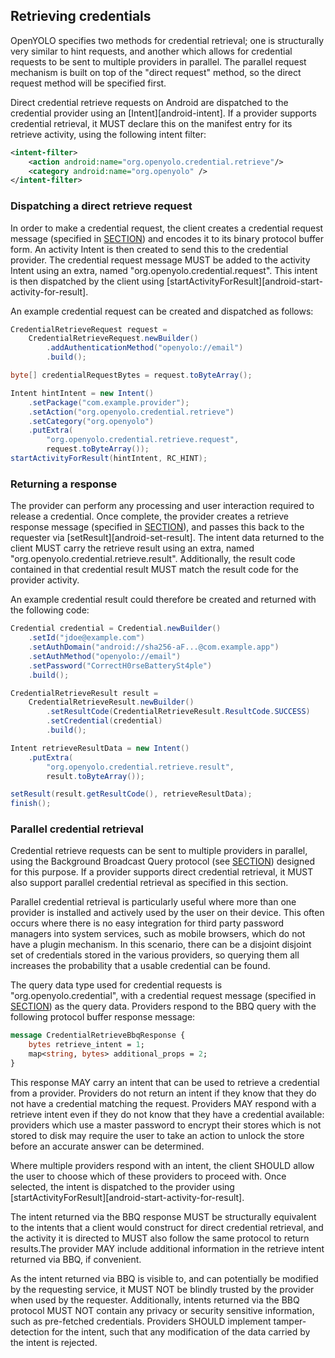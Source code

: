 ## Retrieving credentials

OpenYOLO specifies two methods for credential retrieval; one is structurally
very similar to hint requests, and another which allows for credential
requests to be sent to multiple providers in parallel. The parallel request
mechanism is built on top of the "direct request" method, so the direct
request method will be specified first.

Direct credential retrieve requests on Android are dispatched to the credential
provider using an [Intent][android-intent]. If a provider supports credential
retrieval, it MUST declare this on the manifest entry for its retrieve activity,
using the following intent filter:

```xml
<intent-filter>
    <action android:name="org.openyolo.credential.retrieve"/>
    <category android:name="org.openyolo" />
</intent-filter>
```

### Dispatching a direct retrieve request

In order to make a credential request, the client creates a credential request
message (specified in [SECTION](#credential-request-message)) and encodes it to
its binary protocol buffer form. An activity Intent is then created to send
this to the credential provider. The credential request message MUST be added
to the activity Intent using an extra, named "org.openyolo.credential.request".
This intent is then dispatched by the client using
[startActivityForResult][android-start-activity-for-result].

An example credential request can be created and dispatched as follows:

```java
CredentialRetrieveRequest request =
    CredentialRetrieveRequest.newBuilder()
        .addAuthenticationMethod("openyolo://email")
        .build();

byte[] credentialRequestBytes = request.toByteArray();

Intent hintIntent = new Intent()
    .setPackage("com.example.provider");
    .setAction("org.openyolo.credential.retrieve")
    .setCategory("org.openyolo")
    .putExtra(
        "org.openyolo.credential.retrieve.request",
        request.toByteArray());
startActivityForResult(hintIntent, RC_HINT);
```

### Returning a response

The provider can perform any processing and user interaction required to
release a credential. Once complete, the provider creates a retrieve response
message (specified in [SECTION](#credential-response-message)), and passes this
back to the requester via [setResult][android-set-result]. The intent data
returned to the client MUST carry the retrieve result using an extra, named
"org.openyolo.credential.retrieve.result". Additionally, the result code
contained in that credential result MUST match the result code for the
provider activity.

An example credential result could therefore be created and returned with the
following code:

```java
Credential credential = Credential.newBuilder()
    .setId("jdoe@example.com")
    .setAuthDomain("android://sha256-aF...@com.example.app")
    .setAuthMethod("openyolo://email")
    .setPassword("CorrectH0rseBatterySt4ple")
    .build();

CredentialRetrieveResult result =
    CredentialRetrieveResult.newBuilder()
        .setResultCode(CredentialRetrieveResult.ResultCode.SUCCESS)
        .setCredential(credential)
        .build();

Intent retrieveResultData = new Intent()
    .putExtra(
        "org.openyolo.credential.retrieve.result",
        result.toByteArray());

setResult(result.getResultCode(), retrieveResultData);
finish();
```

### Parallel credential retrieval

Credential retrieve requests can be sent to multiple providers in parallel,
using the Background Broadcast Query protocol (see [SECTION](#the-background-broadcast-query-protocol-bbq)) designed for this purpose.
If a provider supports direct credential retrieval, it MUST also support
parallel credential retrieval as specified in this section.

Parallel credential retrieval is particularly useful where more than one
provider is installed and actively used by the user on their device. This often
occurs where there is no easy integration for third party password managers
into system services, such as mobile browsers, which do not have a plugin
mechanism. In this scenario, there can be a disjoint disjoint set of
credentials stored in the various providers, so querying them all increases the
probability that a usable credential can be found.

The query data type used for credential requests is "org.openyolo.credential",
with a credential request message (specified in
[SECTION](#credential-request-message)) as the query data. Providers respond to the BBQ query with the following protocol buffer response message:

```protobuf
message CredentialRetrieveBbqResponse {
    bytes retrieve_intent = 1;
    map<string, bytes> additional_props = 2;
}
```

This response MAY carry an intent that can be used to retrieve a
credential from a provider. Providers do not return an intent if they know that
they do not have a credential matching the request. Providers MAY respond
with a retrieve intent even if they do not know that they have a credential
available: providers which use a master password to encrypt their stores which
is not stored to disk may require the user to take an action to unlock the store
before an accurate answer can be determined.

Where multiple providers respond with an intent, the client SHOULD allow
the user to choose which of these providers to proceed with. Once selected,
the intent is dispatched to the provider using
[startActivityForResult][android-start-activity-for-result].

The intent returned via the BBQ response MUST be structurally equivalent
to the intents that a client would construct for direct credential
retrieval, and the activity it is directed to MUST also follow the same
protocol to return results.The provider MAY include additional information in
the retrieve intent returned via BBQ, if convenient.

As the intent returned via BBQ is visible to, and can potentially be modified
by the requesting service, it MUST NOT be blindly trusted by the provider
when used by the requester. Additionally, intents returned via the BBQ
protocol MUST NOT contain any privacy or security sensitive information, such
as pre-fetched credentials. Providers SHOULD implement tamper-detection for the
intent, such that any modification of the data carried by the intent is
rejected.
